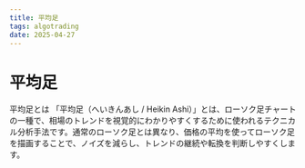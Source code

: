 ```yaml
---
title: 平均足
tags: algotrading 
date: 2025-04-27
---
```


# 平均足 

平均足とは
「平均足（へいきんあし / Heikin Ashi）」とは、ローソク足チャートの一種で、相場のトレンドを視覚的にわかりやすくするために使われるテクニカル分析手法です。通常のローソク足とは異なり、価格の平均を使ってローソク足を描画することで、ノイズを減らし、トレンドの継続や転換を判断しやすくします。